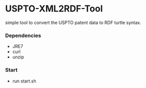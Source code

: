 USPTO-XML2RDF-Tool
==================

simple tool to convert the USPTO patent data to RDF turtle syntax.

### Dependencies ###
- JRE7
- curl
- unzip


### Start ###
- run start.sh

